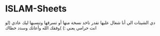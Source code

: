# ISLAM-Sheets
دي الشيتات الي أنا شغال عليها تقدر تاخد نسخة منها أو تسرقها وتنسبها ليك عادي (لو انت حرامي يعني :) )وفقك الله وأعانك وسدد خطاك
